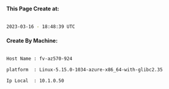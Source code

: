 
   
#### This Page Create at:

```bash

2023-03-16 - 18:48:39 UTC

```

#### Create By Machine:

```bash

Host Name : fv-az570-924

platform  : Linux-5.15.0-1034-azure-x86_64-with-glibc2.35

Ip Local  : 10.1.0.50

```

